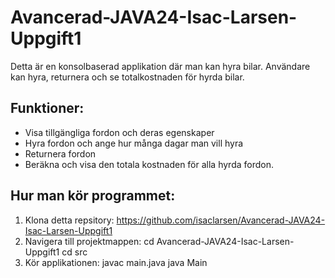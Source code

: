 # Avancerad-JAVA24-Isac-Larsen-Uppgift1
Detta är en konsolbaserad applikation där man kan hyra bilar. Användare kan hyra, returnera och se totalkostnaden för hyrda bilar. 

## Funktioner:
- Visa tillgängliga fordon och deras egenskaper
- Hyra fordon och ange hur många dagar man vill hyra
- Returnera fordon
- Beräkna och visa den totala kostnaden för alla hyrda fordon.

## Hur man kör programmet:
1. Klona detta repsitory:
    https://github.com/isaclarsen/Avancerad-JAVA24-Isac-Larsen-Uppgift1
2. Navigera till projektmappen:
    cd Avancerad-JAVA24-Isac-Larsen-Uppgift1
    cd src
3. Kör applikationen:
    javac main.java
    java Main
